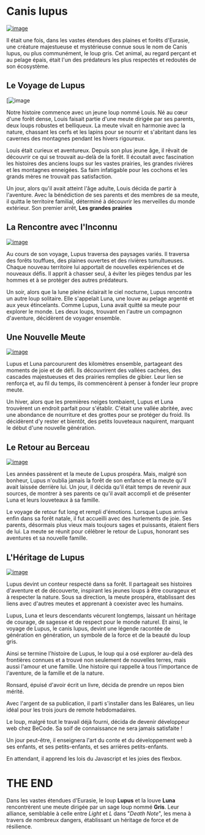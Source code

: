 # Canis lupus

[![image](https://upload.wikimedia.org/wikipedia/commons/thumb/7/70/Front_view_of_a_resting_Canis_lupus_ssp.jpg/220px-Front_view_of_a_resting_Canis_lupus_ssp.jpg)](https://fr.wikipedia.org/wiki/Canis_lupus)

Il était une fois, dans les vastes étendues des plaines et forêts d'Eurasie, une créature majestueuse et mystérieuse connue sous le nom de Canis lupus, ou plus communément, le loup gris. Cet animal, au regard perçant et au pelage épais, était l'un des prédateurs les plus respectés et redoutés de son écosystème.

## Le Voyage de Lupus

[![image](https://img.freepik.com/vecteurs-premium/loup-voyageant-sac-dos-animal-dessin-anime-mignon-ayant-randonnee-aventure-voyage-camping-voyage-vecteur-illustration-isole-fond-blanc_178650-16536.jpg)

Notre histoire commence avec un jeune loup nommé Louis. Né au cœur d'une forêt dense, Louis faisait partie d'une meute dirigée par ses parents, deux loups robustes et belliqueux. La meute vivait en harmonie avec la nature, chassant les cerfs et les lapins pour se nourrir et s'abritant dans les cavernes des montagnes pendant les hivers rigoureux.

Louis était curieux et aventureux. Depuis son plus jeune âge, il rêvait de découvrir ce qui se trouvait au-delà de la forêt. Il écoutait avec fascination les histoires des anciens loups sur les vastes prairies, les grandes rivières et les montagnes enneigées. Sa faim infatigable pour les cochons et les grands mères ne trouvait pas satisfaction.

Un jour, alors qu'il avait atteint l'âge adulte, Louis décida de partir à l'aventure. Avec la bénédiction de ses parents et des membres de sa meute, il quitta le territoire familial, déterminé à découvrir les merveilles du monde extérieur. Son premier arrêt, **Les grandes prairies**

## La Rencontre avec l'Inconnu

[![image](https://live.staticflickr.com/4826/44997713835_d49c25d713_b.jpg)](https://www.flickr.com/photos/ollivier38/44997713835)

Au cours de son voyage, Lupus traversa des paysages variés. Il traversa des forêts touffues, des plaines ouvertes et des rivières tumultueuses. Chaque nouveau territoire lui apportait de nouvelles expériences et de nouveaux défis. Il apprit à chasser seul, à éviter les pièges tendus par les hommes et à se protéger des autres prédateurs.

Un soir, alors que la lune pleine éclairait le ciel nocturne, Lupus rencontra un autre loup solitaire. Elle s'appelait Luna, une louve au pelage argenté et aux yeux étincelants. Comme Lupus, Luna avait quitté sa meute pour explorer le monde. Les deux loups, trouvant en l'autre un compagnon d'aventure, décidèrent de voyager ensemble.

## Une Nouvelle Meute

[![image](https://www.loup-sauvage.com/wp-content/uploads/2020/02/1538_Pack-of-Grey-Wolves-1024x614_0-1024x534.jpg)](https://www.loup-sauvage.com/le-loup-gris-canis-lupus-espece-menacee/)

Lupus et Luna parcoururent des kilomètres ensemble, partageant des moments de joie et de défi. Ils découvrirent des vallées cachées, des cascades majestueuses et des prairies remplies de gibier. Leur lien se renforça et, au fil du temps, ils commencèrent à penser à fonder leur propre meute.

Un hiver, alors que les premières neiges tombaient, Lupus et Luna trouvèrent un endroit parfait pour s'établir. C'était une vallée abritée, avec une abondance de nourriture et des grottes pour se protéger du froid. Ils décidèrent d'y rester et bientôt, des petits louveteaux naquirent, marquant le début d'une nouvelle génération.

## Le Retour au Berceau

[![image](https://cdn.futura-sciences.com/buildsv6/images/largeoriginal/e/7/f/e7fd639168_128613_grotte-cavite-horizontale.jpg)](https://www.futura-sciences.com/planete/definitions/geologie-grotte-1070/)

Les années passèrent et la meute de Lupus prospéra. Mais, malgré son bonheur, Lupus n'oublia jamais la forêt de son enfance et la meute qu'il avait laissée derrière lui. Un jour, il décida qu'il était temps de revenir aux sources, de montrer à ses parents ce qu'il avait accompli et de présenter Luna et leurs louveteaux à sa famille.

Le voyage de retour fut long et rempli d'émotions. Lorsque Lupus arriva enfin dans sa forêt natale, il fut accueilli avec des hurlements de joie. Ses parents, désormais plus vieux mais toujours sages et puissants, étaient fiers de lui. La meute se réunit pour célébrer le retour de Lupus, honorant ses aventures et sa nouvelle famille.

## L'Héritage de Lupus

[![image](https://immobilierespagne.com/wp-content/uploads/2018/10/heritage-en-espagne-thegem-blog-default.jpg)](https://immobilierespagne.com/heritage-en-espagnehttps://immobilierespagne.com/wp-content/uploads/2018/10/heritage-en-espagne-thegem-blog-default.jpg)

Lupus devint un conteur respecté dans sa forêt. Il partageait ses histoires d'aventure et de découverte, inspirant les jeunes loups à être courageux et à respecter la nature. Sous sa direction, la meute prospéra, établissant des liens avec d'autres meutes et apprenant à coexister avec les humains.

Lupus, Luna et leurs descendants vécurent longtemps, laissant un héritage de courage, de sagesse et de respect pour le monde naturel. Et ainsi, le voyage de Lupus, le canis lupus, devint une légende racontée de génération en génération, un symbole de la force et de la beauté du loup gris.

Ainsi se termine l'histoire de Lupus, le loup qui a osé explorer au-delà des frontières connues et a trouvé non seulement de nouvelles terres, mais aussi l'amour et une famille. Une histoire qui rappelle à tous l'importance de l'aventure, de la famille et de la nature.

Ronsard, épuisé d'avoir écrit un livre, décida de prendre un repos bien mérité.

Avec l'argent de sa publication, il parti s'installer dans les Baléares, un lieu idéal pour les trois jours de remote hebdomadaires.

Le loup, malgré tout le travail déjà fourni, décida de devenir développeur web chez BeCode. Sa soif de connaissance ne sera jamais satisfaite !

Un jour peut-être, il enseignera l'art du conte et du développement web à ses enfants, et ses petits-enfants, et ses arrières petits-enfants. 

En attendant, il apprend les lois du Javascript et les joies des flexbox.

# THE END
Dans les vastes étendues d'Eurasie, le loup **Lupus** et la louve **Luna** rencontrèrent une meute dirigée par un sage loup nommé **Gris**. Leur alliance, semblable à celle entre *Light* et *L* dans "*Death Note*", les mena à travers de nombreux dangers, établissant un héritage de force et de résilience.







